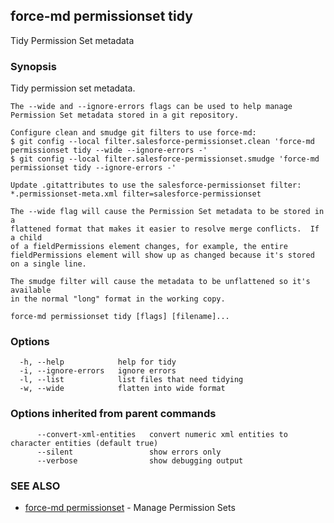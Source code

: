## force-md permissionset tidy

Tidy Permission Set metadata

### Synopsis


Tidy permission set metadata.

	The --wide and --ignore-errors flags can be used to help manage
	Permission Set metadata stored in a git repository.

	Configure clean and smudge git filters to use force-md:
	$ git config --local filter.salesforce-permissionset.clean 'force-md permissionset tidy --wide --ignore-errors -'
	$ git config --local filter.salesforce-permissionset.smudge 'force-md permissionset tidy --ignore-errors -'

	Update .gitattributes to use the salesforce-permissionset filter:
	*.permissionset-meta.xml filter=salesforce-permissionset

	The --wide flag will cause the Permission Set metadata to be stored in a
	flattened format that makes it easier to resolve merge conflicts.  If a child
	of a fieldPermissions element changes, for example, the entire
	fieldPermissions element will show up as changed because it's stored on a single line.

	The smudge filter will cause the metadata to be unflattened so it's available
	in the normal "long" format in the working copy.



```
force-md permissionset tidy [flags] [filename]...
```

### Options

```
  -h, --help            help for tidy
  -i, --ignore-errors   ignore errors
  -l, --list            list files that need tidying
  -w, --wide            flatten into wide format
```

### Options inherited from parent commands

```
      --convert-xml-entities   convert numeric xml entities to character entities (default true)
      --silent                 show errors only
      --verbose                show debugging output
```

### SEE ALSO

* [force-md permissionset](force-md_permissionset.md)	 - Manage Permission Sets

